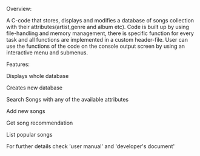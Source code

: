 Overview:

A C-code that stores, displays and modifies a database of songs collection with their attributes(artist,genre and album etc). Code is built up by using file-handling and memory management, there is specific function for every task and all functions are implemented in a custom header-file. User can use the functions of the code on the console output screen by using an interactive menu and submenus.

Features:

Displays whole database

Creates new database

Search Songs with any of the available attributes

Add new songs

Get song recommendation

List popular songs

For further details check 'user manual' and 'developer's document'
